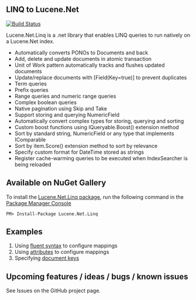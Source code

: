 ## LINQ to Lucene.Net

[![Build Status](https://travis-ci.org/themotleyfool/Lucene.Net.Linq.png?branch=master)](https://travis-ci.org/themotleyfool/Lucene.Net.Linq)

Lucene.Net.Linq is a .net library that enables LINQ queries to run natively on a Lucene.Net index.

* Automatically converts PONOs to Documents and back
* Add, delete and update documents in atomic transaction
* Unit of Work pattern automatically tracks and flushes updated documents
* Update/replace documents with \[Field(Key=true)\] to prevent duplicates
* Term queries
* Prefix queries
* Range queries and numeric range queries
* Complex boolean queries
* Native pagination using Skip and Take
* Support storing and querying NumericField 
* Automatically convert complex types for storing, querying and sorting
* Custom boost functions using IQueryable<T>.Boost() extension method
* Sort by standard string, NumericField or any type that implements IComparable
* Sort by item.Score() extension method to sort by relevance
* Specify custom format for DateTime stored as strings
* Register cache-warming queries to be executed when IndexSearcher is being reloaded

## Available on NuGet Gallery

To install the [Lucene.Net.Linq package](http://nuget.org/packages/Lucene.Net.Linq),
run the following command in the [Package Manager Console](http://docs.nuget.org/docs/start-here/using-the-package-manager-console)

    PM> Install-Package Lucene.Net.Linq

## Examples

1. Using [fluent syntax](source/Lucene.Net.Linq.Tests/Samples/FluentConfiguration.cs) to configure mappings
1. Using [attributes](source/Lucene.Net.Linq.Tests/Samples/AttributeConfiguration.cs) to configure mappings
1. Specifying [document keys](source/Lucene.Net.Linq.Tests/Samples/DocumentKeys.cs)

Upcoming features / ideas / bugs / known issues
-------------------------

See Issues on the GitHub project page.
